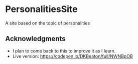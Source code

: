 # PersonalitiesSite

A site based on the topic of personalities

## Acknowledgments

- I plan to come back to this to improve it as I learn.
- Live version: https://codepen.io/DKBeaton/full/NWNBpOB

